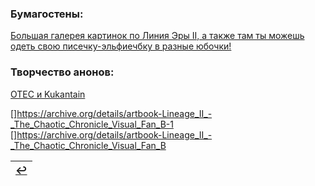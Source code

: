 ### Бумагостены:
[Большая галерея картинок по Линия Эры II, а также там ты можешь одеть свою писечку-эльфиечбку в разные юбочки!](https://ivory-tower.de/)
[](http://www.lineage2media.com/)


### Творчество анонов:
[OTEC и Kukantain](https://www.youtube.com/c/KukanTVLolshto)
[](https://www.youtube.com/user/WestSideOfLife)
[](https://www.youtube.com/channel/UCI3RDriWvTMASGDDaCvunvg)
[](https://www.youtube.com/channel/UCPViCt91Zjy9SAe8ext9C_g)
[](https://www.youtube.com/channel/UCiqz6iO9AxYhve02f0Qz1og)

[]https://archive.org/details/artbook-Lineage_II_-_The_Chaotic_Chronicle_Visual_Fan_B-1
[]https://archive.org/details/artbook-Lineage_II_-_The_Chaotic_Chronicle_Visual_Fan_B

|[↩️](header.md)|
|:---:|
